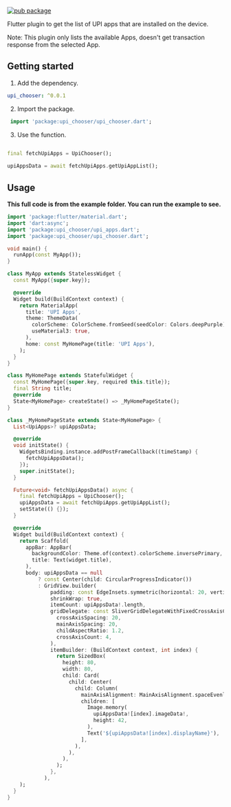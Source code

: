 [![pub package](https://img.shields.io/badge/pub-0.0.1-blue.svg)](https://pub.dev/packages/upi_chooser)

Flutter plugin to get the list of UPI apps that are installed on the device.

Note: This plugin only lists the available Apps, doesn't get transaction response from the selected App. 

## Getting started

1. Add the dependency.

```yml
upi_chooser: ^0.0.1
```

2. Import the package.

```Dart
 import 'package:upi_chooser/upi_chooser.dart';
```

3. Use the function.

```Dart
 
final fetchUpiApps = UpiChooser();

upiAppsData = await fetchUpiApps.getUpiAppList();

```

## Usage

**This full code is from the example folder. You can run the example to see.**

```dart
import 'package:flutter/material.dart';
import 'dart:async';
import 'package:upi_chooser/upi_apps.dart';
import 'package:upi_chooser/upi_chooser.dart';

void main() {
  runApp(const MyApp());
}

class MyApp extends StatelessWidget {
  const MyApp({super.key});

  @override
  Widget build(BuildContext context) {
    return MaterialApp(
      title: 'UPI Apps',
      theme: ThemeData(
        colorScheme: ColorScheme.fromSeed(seedColor: Colors.deepPurple),
        useMaterial3: true,
      ),
      home: const MyHomePage(title: 'UPI Apps'),
    );
  }
}

class MyHomePage extends StatefulWidget {
  const MyHomePage({super.key, required this.title});
  final String title;
  @override
  State<MyHomePage> createState() => _MyHomePageState();
}

class _MyHomePageState extends State<MyHomePage> {
  List<UpiApps>? upiAppsData;

  @override
  void initState() {
    WidgetsBinding.instance.addPostFrameCallback((timeStamp) {
      fetchUpiAppsData();
    });
    super.initState();
  }

  Future<void> fetchUpiAppsData() async {
    final fetchUpiApps = UpiChooser();
    upiAppsData = await fetchUpiApps.getUpiAppList();
    setState(() {});
  }

  @override
  Widget build(BuildContext context) {
    return Scaffold(
      appBar: AppBar(
        backgroundColor: Theme.of(context).colorScheme.inversePrimary,
        title: Text(widget.title),
      ),
      body: upiAppsData == null
          ? const Center(child: CircularProgressIndicator())
          : GridView.builder(
              padding: const EdgeInsets.symmetric(horizontal: 20, vertical: 20),
              shrinkWrap: true,
              itemCount: upiAppsData!.length,
              gridDelegate: const SliverGridDelegateWithFixedCrossAxisCount(
                crossAxisSpacing: 20,
                mainAxisSpacing: 20,
                childAspectRatio: 1.2,
                crossAxisCount: 4,
              ),
              itemBuilder: (BuildContext context, int index) {
                return SizedBox(
                  height: 80,
                  width: 80,                  
                  child: Card(
                    child: Center(
                      child: Column(
                        mainAxisAlignment: MainAxisAlignment.spaceEvenly,
                        children: [
                          Image.memory(
                            upiAppsData![index].imageData!,
                            height: 42,
                          ),
                          Text('${upiAppsData![index].displayName}'),
                        ],
                      ),
                    ),
                  ),
                );
              },
            ),
    );
  }
}
```